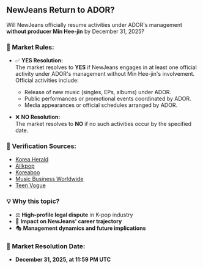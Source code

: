 ## NewJeans Return to ADOR?

Will NewJeans officially resume activities under ADOR's management **without producer Min Hee-jin** by December 31, 2025?

### 📜 Market Rules:
- ✅ **YES Resolution:**  
  The market resolves to **YES** if NewJeans engages in at least one official activity under ADOR's management without Min Hee-jin's involvement. Official activities include:
  - Release of new music (singles, EPs, albums) under ADOR.
  - Public performances or promotional events coordinated by ADOR.
  - Media appearances or official schedules arranged by ADOR.

- ❌ **NO Resolution:**  
  The market resolves to **NO** if no such activities occur by the specified date.


### 🔗 Verification Sources:
- [Korea Herald](https://www.koreaherald.com/)
- [Allkpop](https://www.allkpop.com/)
- [Koreaboo](https://www.koreaboo.com/)
- [Music Business Worldwide](https://www.musicbusinessworldwide.com/)
- [Teen Vogue](https://www.teenvogue.com/)

### 💡 Why this topic?
- ⚖️ **High-profile legal dispute** in K-pop industry
- 🌟 **Impact on NewJeans' career trajectory**
- 🎭 **Management dynamics and future implications**

### 📅 Market Resolution Date:
- **December 31, 2025, at 11:59 PM UTC**
